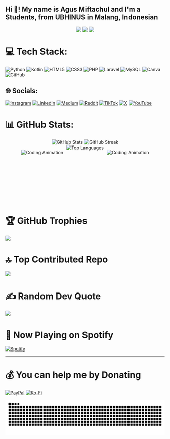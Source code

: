 <h2 align="left">Hi 👋! My name is Agus Miftachul and I'm a Students, from UBHINUS in Malang, Indonesian</h2>

<div align="center">
  <img height="150" src="https://media.giphy.com/media/v1.Y2lkPTc5MGI3NjExNmpvcnprbDB5NDNjMHlsMnRreGhpMnI0bXowYjl0N2t5ZW04dmNxMCZlcD12MV9naWZzX3NlYXJjaCZjdD1n/0lGd2OXXHe4tFhb7Wh/giphy.gif"  /> 
  <img height="150" src="https://media.giphy.com/media/M9gbBd9nbDrOTu1Mqx/giphy.gif"  />
  <img height="150" src="https://media2.giphy.com/media/v1.Y2lkPTc5MGI3NjExOWt2OXRtM3A2cmMxbzU1ODdibm11eWc0MXR3OHRpcDhoZ2NnYm5nbSZlcD12MV9pbnRlcm5hbF9naWZfYnlfaWQmY3Q9Zw/CrFLL3CnRpw5ddlBMm/giphy.gif"  />
</div>

# 💻 Tech Stack:
![Python](https://img.shields.io/badge/python-3670A0?style=plastic&logo=python&logoColor=ffdd54) ![Kotlin](https://img.shields.io/badge/kotlin-%237F52FF.svg?style=plastic&logo=kotlin&logoColor=white) ![HTML5](https://img.shields.io/badge/html5-%23E34F26.svg?style=plastic&logo=html5&logoColor=white) ![CSS3](https://img.shields.io/badge/css3-%231572B6.svg?style=plastic&logo=css3&logoColor=white) ![PHP](https://img.shields.io/badge/php-%23777BB4.svg?style=plastic&logo=php&logoColor=white) ![Laravel](https://img.shields.io/badge/laravel-%23FF2D20.svg?style=plastic&logo=laravel&logoColor=white) ![MySQL](https://img.shields.io/badge/mysql-4479A1.svg?style=plastic&logo=mysql&logoColor=white) ![Canva](https://img.shields.io/badge/Canva-%2300C4CC.svg?style=plastic&logo=Canva&logoColor=white) ![GitHub](https://img.shields.io/badge/github-%23121011.svg?style=plastic&logo=github&logoColor=white)

## 🌐 Socials:
[![Instagram](https://img.shields.io/badge/Instagram-%23E4405F.svg?logo=Instagram&logoColor=white)](https://instagram.com/_miftachul__) [![LinkedIn](https://img.shields.io/badge/LinkedIn-%230077B5.svg?logo=linkedin&logoColor=white)](https://linkedin.com/in/agus-miftachul-huda) [![Medium](https://img.shields.io/badge/Medium-12100E?logo=medium&logoColor=white)](https://medium.com/@Agusmiftachulhuda) [![Reddit](https://img.shields.io/badge/Reddit-%23FF4500.svg?logo=Reddit&logoColor=white)](https://reddit.com/user/MiftTech) [![TikTok](https://img.shields.io/badge/TikTok-%23000000.svg?logo=TikTok&logoColor=white)](https://tiktok.com/@.miftachul__) [![X](https://img.shields.io/badge/X-black.svg?logo=X&logoColor=white)](https://x.com/Miftachul) [![YouTube](https://img.shields.io/badge/YouTube-%23FF0000.svg?logo=YouTube&logoColor=white)](https://youtube.com/@UCEUw5ovusb-Q6lH9wVlV-Kg)

# 📊 GitHub Stats:
<div align="center">
    <div align="center"><img src="https://github-readme-stats.vercel.app/api?username=Miftchul&theme=radical&hide_border=false&include_all_commits=true&count_private=true" alt="GitHub Stats" height="180" /> <img src="https://nirzak-streak-stats.vercel.app/?user=Miftchul&theme=radical&hide_border=false" alt="GitHub Streak" height="180" /> 
    <div style="display: flex; align-items: center; justify-content: center;">
        <img src="https://media.giphy.com/media/v1.Y2lkPTc5MGI3NjExNXNuaHB5cmtyNmduNnV1MTNwazA0aTJlemw3NXg0eW0yczV3YnR3biZlcD12MV9naWZzX3NlYXJjaCZjdD1n/jBOOXxSJfG8kqMxT11/giphy.gif" alt="Coding Animation" height="150" style="margin-right: 10px;" />
        <img src="https://github-readme-stats.vercel.app/api/top-langs/?username=Miftchul&theme=radical&hide_border=false&include_all_commits=true&count_private=true&layout=compact" alt="Top Languages" height="180" />
        <img src="https://media.giphy.com/media/78XCFBGOlS6keY1Bil/giphy.gif?cid=ecf05e47rnzp0kruewck2cwf8xiemci7pt3ixux6mwfndc6n&ep=v1_gifs_related&rid=giphy.gif&ct=g" alt="Coding Animation" height="150" style="margin-left: 10px;" />
    </div>
</div>

<div align="left">
  <h1><b>🏆 GitHub Trophies</b></h1>
  
  ![](https://github-profile-trophy.vercel.app/?username=Miftchul&theme=one_dark_pro&no-frame=false&no-bg=true&margin-w=4)
</div>

<div align="left">
  <h1><b>🔝 Top Contributed Repo</b></h1>
  
  ![](https://github-contributor-stats.vercel.app/api?username=Miftchul&limit=5&theme=one_dark_pro&combine_all_yearly_contributions=true)
</div>

<div align="left">
  <h1><b>✍️ Random Dev Quote</b></h1>
  
  ![](https://quotes-github-readme.vercel.app/api?type=horizontal&theme=radical)
</div>

<div align="left">
  <h1><b>🎵 Now Playing on Spotify</b></h1>
  
  [![Spotify](https://novatorem.vercel.app/api/spotify)](https://open.spotify.com/user/Agusmiftachulhuda)
</div>

---
<div align="left">
  <h1><b>💰 You can help me by Donating</b></h1>
  
  [![PayPal](https://img.shields.io/badge/PayPal-00457C?style=for-the-badge&logo=paypal&logoColor=white)](https://paypal.me/Agus-Miftachul) [![Ko-Fi](https://img.shields.io/badge/Ko--fi-F16061?style=for-the-badge&logo=ko-fi&logoColor=white)](https://ko-fi.com/miftachul)
</div>


<img src="https://raw.githubusercontent.com/Miftchul/Miftchul/output/snake.svg" alt="Snake animation" />

###
